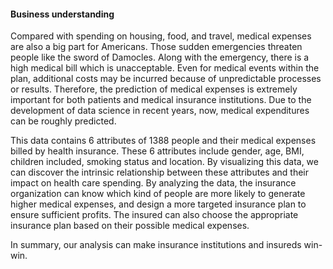 #### Business understanding
Compared with spending on housing, food, and travel, medical expenses are also a big part for Americans. Those sudden emergencies threaten people like the sword of Damocles. Along with the emergency, there is a high medical bill which is unacceptable. Even for medical events within the plan, additional costs may be incurred because of unpredictable processes or results. Therefore, the prediction of medical expenses is extremely important for both patients and medical insurance institutions. Due to the development of data science in recent years, now, medical expenditures can be roughly predicted.

This data contains 6 attributes of 1388 people and their medical expenses billed by health insurance. These 6 attributes include gender, age, BMI, children included, smoking status and location. By visualizing this data, we can discover the intrinsic relationship between these attributes and their impact on health care spending. By analyzing the data, the insurance organization can know which kind of people are more likely to generate higher medical expenses, and design a more targeted insurance plan to ensure sufficient profits. The insured can also choose the appropriate insurance plan based on their possible medical expenses.

In summary, our analysis can make insurance institutions and insureds win-win.
